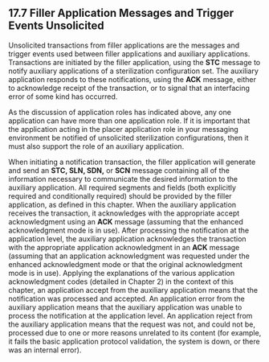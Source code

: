 ## 17.7 Filler Application Messages and Trigger Events Unsolicited

Unsolicited transactions from filler applications are the messages and trigger events used between filler applications and auxiliary applications. Transactions are initiated by the filler application, using the **STC** message to notify auxiliary applications of a sterilization configuration set. The auxiliary application responds to these notifications, using the **ACK** message, either to acknowledge receipt of the transaction, or to signal that an interfacing error of some kind has occurred.

As the discussion of application roles has indicated above, any one application can have more than one application role. If it is important that the application acting in the placer application role in your messaging environment be notified of unsolicited sterilization configurations, then it must also support the role of an auxiliary application.

When initiating a notification transaction, the filler application will generate and send an **STC, SLN, SDN,** or **SCN** message containing all of the information necessary to communicate the desired information to the auxiliary application. All required segments and fields (both explicitly required and conditionally required) should be provided by the filler application, as defined in this chapter. When the auxiliary application receives the transaction, it acknowledges with the appropriate accept acknowledgment using an **ACK** message (assuming that the enhanced acknowledgment mode is in use). After processing the notification at the application level, the auxiliary application acknowledges the transaction with the appropriate application acknowledgment in an **ACK** message (assuming that an application acknowledgment was requested under the enhanced acknowledgment mode or that the original acknowledgment mode is in use). Applying the explanations of the various application acknowledgment codes (detailed in Chapter 2) in the context of this chapter, an application accept from the auxiliary application means that the notification was processed and accepted. An application error from the auxiliary application means that the auxiliary application was unable to process the notification at the application level. An application reject from the auxiliary application means that the request was not, and could not be, processed due to one or more reasons unrelated to its content (for example, it fails the basic application protocol validation, the system is down, or there was an internal error).
